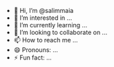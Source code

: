 - 👋 Hi, I’m @salimmaia
- 👀 I’m interested in ...
- 🌱 I’m currently learning ...
- 💞️ I’m looking to collaborate on ...
- 📫 How to reach me ...
- 😄 Pronouns: ...
- ⚡ Fun fact: ...

<!---
salimmaia/salimmaia is a ✨ special ✨ repository because its `README.md` (this file) appears on your GitHub profile.
You can click the Preview link to take a look at your changes.
--->
